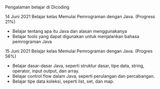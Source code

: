 Pengalaman belajar di Dicoding

14 Juni 2021 
Belajar kelas Memulai Pemrograman dengan Java. (Progress 21%)
* Belajar tentang apa itu Java dan alasan menggunakanya
* Belajar tools yang dapat digunakan untuk menjalankan bahasa pemrograman Java

15 Juni 2021
Belajar kelas Memulai Pemrograman dengan Java. (Progres 56%)
* Belajar dasar-dasar Java, seperti struktur dasar, tipe data, string, operator, input output, dan array.
* Belajar control flow dalam Java, seperti perulangan dan percabangan.
* Belajar tipe data koleksi, seperti list, set, dan map.
